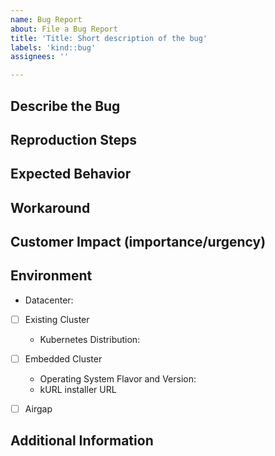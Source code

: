 ```yaml
---
name: Bug Report
about: File a Bug Report
title: 'Title: Short description of the bug'
labels: 'kind::bug'
assignees: ''

---
```


## Describe the Bug
<!-- Describe the issue, what is happening -->

## Reproduction Steps
<!--Provide steps to reproduce the issue-->

## Expected Behavior
<!-- What should or should not be happening -->

## Workaround
<!-- Description of alternative solutions -->

## Customer Impact (importance/urgency)
<!-- Not just “high”, but some commentary on how customers are affected; are they affected on every install, or just occasionally; when they are affected, is it just a little annoying, or does it jeopardize revenue? Are there workarounds? If so, what are they? How many customers are affected? What is the business problem this feature request would solve? -->

## Environment
<!--
KOTS version if existing cluster, kURL spec URL if embedded cluster

Alternatively, link to an existing new-production-install card if one exists.
-->
- Datacenter: <!-- AWS, GCP, VSphere, Bare Metal, etc. -->

- [ ] Existing Cluster
  - Kubernetes Distribution: <!-- EKS, GKE, AKS, Openshift, PKS, Tanzu, etc -->

- [ ] Embedded Cluster
  - Operating System Flavor and Version: <!-- Ubuntu, CentOS, RHEL -->
  - kURL installer URL <!-- https://kurl.sh/my-app -->

- [ ] Airgap

## Additional Information
